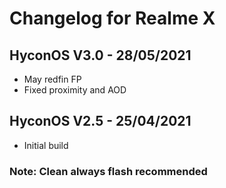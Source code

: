 # Changelog for Realme X

## HyconOS V3.0 - 28/05/2021
- May redfin FP
- Fixed proximity and AOD

## HyconOS V2.5 - 25/04/2021
- Initial build



### Note: Clean always flash recommended
